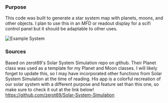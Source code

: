
### Purpose
This code was built to generate a star system map with planets, moons, and other objects. I plan to use this in an MFD or readout display for a scifi control panel but it should be adaptable to other uses.

![Example System](https://github.com/richardmoser/Star-System-Display-Sim/blob/main/System_Map.png?raw=true)

### Sources
Based on zerot69's Solar System Simulation repo on github. Their  Planet class was used as a template for my Planet and Moon classes. I will likely  forget to update this, so I may have incorporated other functions from Solar System Simulation at the time of reading. His app is a colorful recreation of our solar system with a different purpose  and feature set than this one, so make sure to check it out at the link below! \
https://github.com/zerot69/Solar-System-Simulation